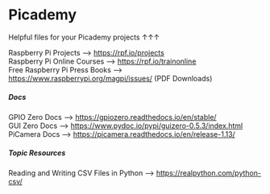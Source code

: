 # Picademy
Helpful files for your Picademy projects ↑↑↑  
  
  
Raspberry Pi Projects --> https://rpf.io/projects  
Raspberry Pi Online Courses --> https://rpf.io/trainonline  
Free Raspberry Pi Press Books --> https://www.raspberrypi.org/magpi/issues/ (PDF Downloads)  
  
  
##### Docs  
GPIO Zero Docs --> https://gpiozero.readthedocs.io/en/stable/  
GUI Zero Docs --> https://www.pydoc.io/pypi/guizero-0.5.3/index.html  
PiCamera Docs --> https://picamera.readthedocs.io/en/release-1.13/  
  
  
##### Topic Resources  
Reading and Writing CSV Files in Python --> https://realpython.com/python-csv/  
